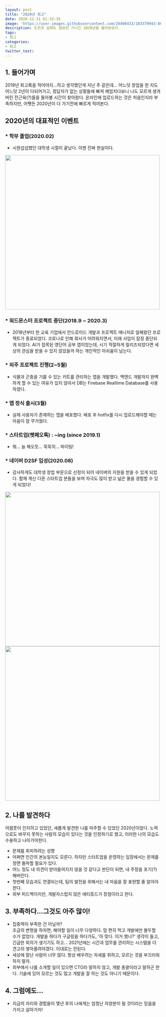 ```yaml
---
layout: post
title: "2020년 회고"
date: 2020-12-31 01:33:35
image: 'https://user-images.githubusercontent.com/26498433/103370943-869e9880-4b11-11eb-8d34-44782d9540fb.jpg'
description: 도전과 실패도 많았던 기나긴 2020년을 돌아보았다.
tags: 
- 회고
categories:
- 회고
twitter_text:
---
```

## 1. 들어가며

2019년 회고록을 적어야지...하고 생각했던게 지난 주 같은데... 어느덧 창업을 한 지도 어느덧 2년이 다되어가고, 정답지가 없는 상황들에 빠져 헤엄치다보니 나도 모르게 생겨버린 잔근육(?)들을 돌아볼 시간이 찾아왔다. 온라인에 업로드하는 것은 처음인지라 부족하지만, 어쨋든 2020년이 다 가기전에 빠르게 적어본다.

## 2020년의 대표적인 이벤트

### * 학부 졸업(2020.02)
- 시원섭섭했던 대학생 시절이 끝났다. 이젠 진짜 현실이다.

<img src="https://user-images.githubusercontent.com/26498433/103372044-55739780-4b14-11eb-8428-0d15a95a5a3c.jpg" width="500">

### * 워드몬스터 프로젝트 중단(2018.9 ~ 2020.3)<br>
- 2018년부터 한 교육 기업에서 안드로이드 개발과 프로젝트 매니저로 일해왔던 프로젝트가 종료되었다. 코로나로 인해 회사가 어려워지면서, 미래 사업이 잠정 중단되게 되었다. AI가 접목된 영단어 공부 앱이었는데, 시기 적절하게 릴리즈되었다면 세상의 관심을 받을 수 있지 않았을까 하는 개인적인 아쉬움이 남는다.

### * 외주 프로젝트 진행(2~5월)<br>
- 식물과 곤충을 기를 수 있는 키트를 관리하는 앱을 개발했다. 백엔드 개발까지 완벽하게 할 수 있는 여유가 있지 않아서 DB는 Firebase Realtime Database를 사용하였다.

### * 앱 정식 출시(3월)<br>
- 실제 사용자가 존재하는 앱을 배포했다. 배포 후 hotfix를 다시 업로드해야할 때는 마음이 참 무거웠다.

### * 스타트업(펫페오톡) : ~ing (since 2019.1)
- 뭐... 늘 해오듯... 묵묵히... 파이팅!

### * 네이버 D2SF 입성(2020.08)
- 감사하게도 대학생 창업 부문으로 선정이 되어 네이버의 지원을 받을 수 있게 되었다. 함께 계신 다른 스타트업 분들을 보며 자극도 많이 받고 넓은 물을 경험할 수 있게 되었다!

<img src="https://user-images.githubusercontent.com/26498433/103370943-869e9880-4b11-11eb-8d34-44782d9540fb.jpg" width="500">

<img src="https://user-images.githubusercontent.com/26498433/103371056-d8472300-4b11-11eb-81ca-0d1fcc2527e6.JPG" width="500">

<br>

## 2. 나를 발견하다

어렴풋이 인지하고 있었던, 새롭게 발견한 나를 마주할 수 있었던 2020년이었다. 노력으로도 바꾸지 못하는 사람의 모습이 있다는 것을 인정하기로 했고, 이러한 나의 모습도 수용하고 나아가야한다.

- 문제를 회피하려는 성향
- 어쩌면  인간의 본능일지도 모른다. 하지만 스타트업을 운영하는 입장에서는 문제를 정면 돌파할 필요가 있다.
- 어느 정도 내 의견이 받아들여지지 않을 것 같다고 판단이 되면, 내 주장을 포기(?)해버린다.
- 첫번째 모습과도 연결되는데, 팀의 발전을 위해서는 내 마음을 잘 표현할 줄 알아야한다.
- 외부 피드백이지만, 개발자스럽지 않은 애티튜드가 장점이라고 한다.

## 3. 부족하다...그것도 아주 많이!

- 집중력이 부족한 건 아닐까?<br>조금의 변명을 하자면, 해야할 일이 너무 다양하다. 맘 편히 먹고 개발에만 몰두할 수가 없었다. 개발을 하다가 구글링을 하다가도, '아 맞다. 이거 했나?' 생각이 들고, 긴급한 회의가 생기기도 하고... 2021년에는 시간과 업무를 관리하는 시스템을 더 견고히 쌓아올려야겠다. 이대로는 안된다.
- 세상에 잘난 사람이 너무 많다. 항상 배우려는 자세를 취하고, 모르는 것을 부끄러워하지 말자.
- 외부에서 나를 소개할 일이 있으면 CTO라 말하지 않고, 개발 총괄이라고 말하곤 한다. 기술에 있어 모르는 것도 많고 개발을 잘 하는 것도 아니기 때문이다.

## 4. 그럼에도...

- 지금의 자리와 경험들이 몇년 후의 나에게는 엄청난 자양분이 될 것이라는 믿음을 가지고 살아가자!